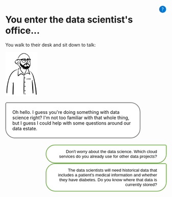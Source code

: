<style>

.button  {
  border: none;
  color: black;
  width: 75%;
  padding: 12px 28px;
  background-color: white;
  border: 2px solid #70AD47;
  border-radius:30px 5px 30px 30px ;
  transition-duration: 0.4s;
  text-align: right;
  float: right;
}
.button:hover  {
  background-color: #70AD47;
  color: white; 
  border: 2px solid #70AD47;
}
.selected  {
  border: none;
  color: black;
  width: 75%;
  padding: 12px 28px;
  background-color: white;
  border: 2px solid #70AD47;
  border-radius:30px 5px 30px 30px ;
  text-align: right;
  float: right;
}
.panel {
  background-color: white;
  border: 2px solid #787878;
  color: black;
  border-radius: 5px 30px 30px 30px;
  padding: 20px 20px;
  width: 75%;
  float: left;
  margin-top: 20px;
  margin-bottom: 20px;
  text-align: left;
}
.response  {
  border: none;
  color: black;
  float: right;
  padding: 12px 28px;
  background-color: white;
  border-radius:30px 5px 30px 30px ;
  border: 2px solid #70AD47;
  transition-duration: 0.4s;
}
.response:hover  {
  background-color: #70AD47;
  color: white; 
  border: 2px solid #70AD47;
}
</style>

<script>
function showContent(id) {
  // Hide all hidden content
  var elements = document.getElementsByClassName('hidden-content');
  for (var i = 0; i < elements.length; i++) {
    elements[i].style.display = 'none';
  }

  // Show the selected hidden content
  var selectedElement = document.getElementById(id);
  if (selectedElement) {
    selectedElement.style.display = 'block';
  }

  // Remove unselected buttons
  var buttons = Array.from(document.getElementsByClassName('button'));
  buttons.forEach(function(button) {
    if (button.id !== id) {
      button.remove();
    }
  });
}
</script>

<img style="float: right; width:5%; display:box; clear: right; margin-top: 10px;" src="./media/help.png">

# You enter the data scientist's office...

You walk to their desk and sit down to talk:

<img src="./media/data-engineer.svg" alt="Hotel" style="width:20%; float:left"> <div class="panel">Oh hello. I guess you're doing something with data science right? I'm not too familiar with that whole thing, but I guess I could help with some questions around our data estate.</div>

<button class="button" onclick="showContent('id01')">Don't worry about the data science. Which cloud services do you already use for other data projects?</button>

<button class="button" onclick="showContent('id02')">The data scientists will need historical data that includes a patient's medical information and whether they have diabetes. Do you know where that data is currently stored?</button>

<div id="id01" class="hidden-content" style="display: none;">
  <div class="selected">Don't worry about the data science. Which cloud services do you already use for other data projects?</div>
  <div class="panel">For our main data analysis, we load data into a data lake and transform it with Azure Data Factory. The clean data is stored in a SQL database to serve a Power BI report.</div>
  <button class="response" onclick="window.location.href='../hc-office';">Thank you for taking the time to answer my question! I'll leave you to it.</button>
</div>

<div id="id02" class="hidden-content" style="display: none;">
  <div class="selected">The data scientists will need historical data that includes a patient's medical information and whether they have diabetes. Do you know where that data is currently stored?</div>
  <div class="panel">In line with government regulations, we use software that medical professionals use to enter and retrieve patient information. Whenever we want to use data from the software, we pull anonymized data through an API. We're not allowed to do any data analysis directly in the software.
  </div>
  <button class="response" onclick="window.location.href='../hc-office';">Thank you for taking the time to answer my question! I'll leave you to it.</button>
</div>


